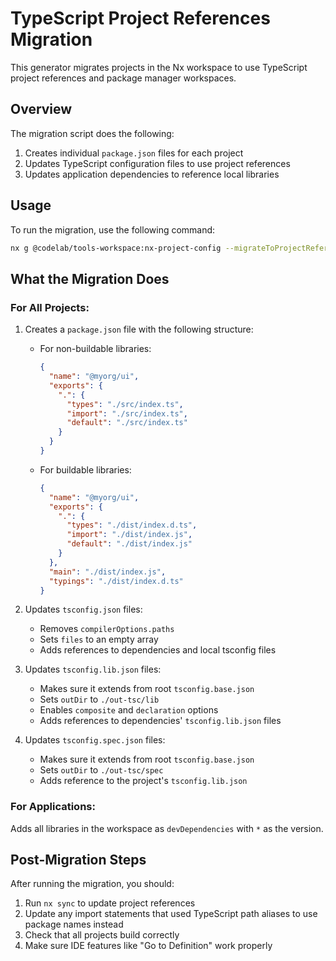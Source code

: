 # TypeScript Project References Migration

This generator migrates projects in the Nx workspace to use TypeScript project references and package manager workspaces.

## Overview

The migration script does the following:

1. Creates individual `package.json` files for each project
2. Updates TypeScript configuration files to use project references
3. Updates application dependencies to reference local libraries

## Usage

To run the migration, use the following command:

```bash
nx g @codelab/tools-workspace:nx-project-config --migrateToProjectReferences=true
```

## What the Migration Does

### For All Projects:

1. Creates a `package.json` file with the following structure:

   - For non-buildable libraries:
     ```json
     {
       "name": "@myorg/ui",
       "exports": {
         ".": {
           "types": "./src/index.ts",
           "import": "./src/index.ts",
           "default": "./src/index.ts"
         }
       }
     }
     ```
   - For buildable libraries:
     ```json
     {
       "name": "@myorg/ui",
       "exports": {
         ".": {
           "types": "./dist/index.d.ts",
           "import": "./dist/index.js",
           "default": "./dist/index.js"
         }
       },
       "main": "./dist/index.js",
       "typings": "./dist/index.d.ts"
     }
     ```

2. Updates `tsconfig.json` files:

   - Removes `compilerOptions.paths`
   - Sets `files` to an empty array
   - Adds references to dependencies and local tsconfig files

3. Updates `tsconfig.lib.json` files:

   - Makes sure it extends from root `tsconfig.base.json`
   - Sets `outDir` to `./out-tsc/lib`
   - Enables `composite` and `declaration` options
   - Adds references to dependencies' `tsconfig.lib.json` files

4. Updates `tsconfig.spec.json` files:
   - Makes sure it extends from root `tsconfig.base.json`
   - Sets `outDir` to `./out-tsc/spec`
   - Adds reference to the project's `tsconfig.lib.json`

### For Applications:

Adds all libraries in the workspace as `devDependencies` with `*` as the version.

## Post-Migration Steps

After running the migration, you should:

1. Run `nx sync` to update project references
2. Update any import statements that used TypeScript path aliases to use package names instead
3. Check that all projects build correctly
4. Make sure IDE features like "Go to Definition" work properly
